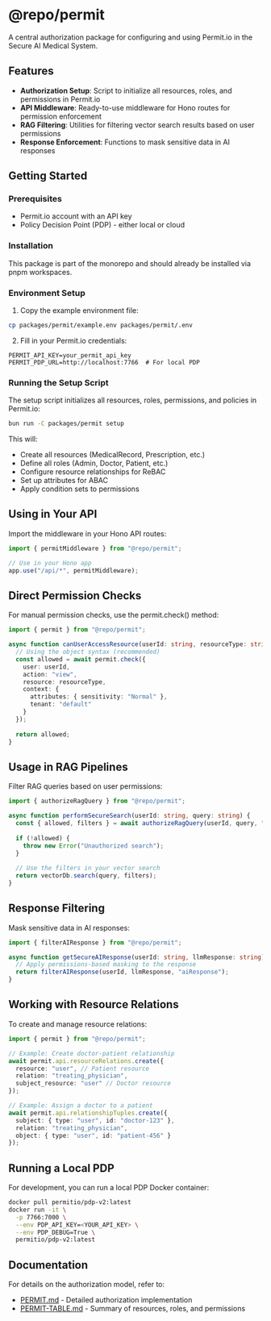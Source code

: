 # @repo/permit

A central authorization package for configuring and using Permit.io in the Secure AI Medical System.

## Features

- **Authorization Setup**: Script to initialize all resources, roles, and permissions in Permit.io
- **API Middleware**: Ready-to-use middleware for Hono routes for permission enforcement
- **RAG Filtering**: Utilities for filtering vector search results based on user permissions
- **Response Enforcement**: Functions to mask sensitive data in AI responses

## Getting Started

### Prerequisites

- Permit.io account with an API key
- Policy Decision Point (PDP) - either local or cloud

### Installation

This package is part of the monorepo and should already be installed via pnpm workspaces.

### Environment Setup

1. Copy the example environment file:

```bash
cp packages/permit/example.env packages/permit/.env
```

2. Fill in your Permit.io credentials:

```
PERMIT_API_KEY=your_permit_api_key
PERMIT_PDP_URL=http://localhost:7766  # For local PDP
```

### Running the Setup Script

The setup script initializes all resources, roles, permissions, and policies in Permit.io:

```bash
bun run -C packages/permit setup
```

This will:
- Create all resources (MedicalRecord, Prescription, etc.)
- Define all roles (Admin, Doctor, Patient, etc.)
- Configure resource relationships for ReBAC
- Set up attributes for ABAC
- Apply condition sets to permissions

## Using in Your API

Import the middleware in your Hono API routes:

```typescript
import { permitMiddleware } from "@repo/permit";

// Use in your Hono app
app.use("/api/*", permitMiddleware);
```

## Direct Permission Checks

For manual permission checks, use the permit.check() method:

```typescript
import { permit } from "@repo/permit";

async function canUserAccessResource(userId: string, resourceType: string) {
  // Using the object syntax (recommended)
  const allowed = await permit.check({
    user: userId,
    action: "view",
    resource: resourceType,
    context: {
      attributes: { sensitivity: "Normal" },
      tenant: "default"
    }
  });
  
  return allowed;
}
```

## Usage in RAG Pipelines

Filter RAG queries based on user permissions:

```typescript
import { authorizeRagQuery } from "@repo/permit";

async function performSecureSearch(userId: string, query: string) {
  const { allowed, filters } = await authorizeRagQuery(userId, query, "medicalRecord");
  
  if (!allowed) {
    throw new Error("Unauthorized search");
  }
  
  // Use the filters in your vector search
  return vectorDb.search(query, filters);
}
```

## Response Filtering

Mask sensitive data in AI responses:

```typescript
import { filterAIResponse } from "@repo/permit";

async function getSecureAIResponse(userId: string, llmResponse: string) {
  // Apply permissions-based masking to the response
  return filterAIResponse(userId, llmResponse, "aiResponse");
}
```

## Working with Resource Relations

To create and manage resource relations:

```typescript
import { permit } from "@repo/permit";

// Example: Create doctor-patient relationship
await permit.api.resourceRelations.create({
  resource: "user", // Patient resource
  relation: "treating_physician", 
  subject_resource: "user" // Doctor resource
});

// Example: Assign a doctor to a patient
await permit.api.relationshipTuples.create({
  subject: { type: "user", id: "doctor-123" },
  relation: "treating_physician",
  object: { type: "user", id: "patient-456" }
});
```

## Running a Local PDP

For development, you can run a local PDP Docker container:

```bash
docker pull permitio/pdp-v2:latest
docker run -it \
  -p 7766:7000 \
  --env PDP_API_KEY=<YOUR_API_KEY> \
  --env PDP_DEBUG=True \
  permitio/pdp-v2:latest
```

## Documentation

For details on the authorization model, refer to:
- [PERMIT.md](../../PERMIT.md) - Detailed authorization implementation
- [PERMIT-TABLE.md](../../PERMIT-TABLE.md) - Summary of resources, roles, and permissions 